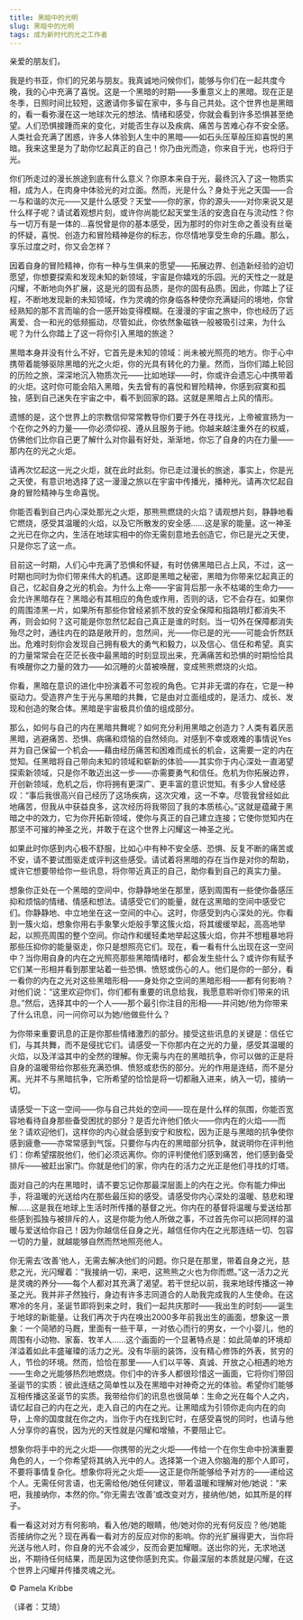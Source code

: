 ```yaml
--- 
title: 黑暗中的光明 
slug: 黑暗中的光明 
tags: 成为新时代的光之工作者
--- 
```

亲爱的朋友们，

我是约书亚，你们的兄弟与朋友。我真诚地问候你们，能够与你们在一起共度今晚，我的心中充满了喜悦。这是一个黑暗的时期——多重意义上的黑暗。现在正是冬季，日照时间比较短，这邀请你多留在家中，多与自己共处。这个世界也是黑暗的，看一看弥漫在这一地球次元的想法、情绪和感受，你就会看到许多恐惧甚至绝望。人们恐惧接踵而来的变化，对能否生存以及疾病、痛苦与苦难心存不安全感。人类社会充满了困惑，许多人体验到人生中的黑暗——如石头压草般压抑喜悦的黑暗。我来这里是为了助你忆起真正的自己！你乃由光而造，你来自于光，也将归于光。

你们所走过的漫长旅途到底有什么意义？你原本来自于光，最终沉入了这一物质实相，成为人，在肉身中体验光的对立面。然而，光是什么？身处于光之天国——合一与和谐的次元——又是什么感受？天堂——你的家，你的源头——对你来说又是什么样子呢？请试着观想片刻，或许你尚能忆起天堂生活的安逸自在与流动性？你与一切万有是一体的…喜悦曾是你的基本感受，因为那时的你对生命之善没有丝毫的怀疑，喜悦、创造力和冒险精神是你的标志，你尽情地享受生命的乐趣。那么，享乐过度之时，你又会怎样？

因着自身的冒险精神，你有一种与生俱来的愿望——拓展边界、创造新经验的迫切愿望，你想要探索和发现未知的新领域，宇宙是你嬉戏的乐园。光的天性之一就是闪耀，不断地向外扩展，这是光的固有品质，是你的固有品质。因此，你踏上了征程，不断地发现新的未知领域，作为灵魂的你身临各种使你充满疑问的境地，你曾经熟知的那不言而喻的合一感开始变得模糊。在漫漫的宇宙之旅中，你也经历了远离爱、合一和光的低频振动，尽管如此，你依然象磁铁一般被吸引过来，为什么呢？为什么你踏上了这一将你引入黑暗的旅途？

黑暗本身并没有什么不好，它首先是未知的领域：尚未被光照亮的地方。你于心中携带着能够驱除黑暗的光之火炬，你的光具有转化的力量。然而，当你们踏上轮回的历险之旅，深深地沉入物质次元——比如地球——时，你或许会遗忘心中携带着的火炬。这时你可能会陷入黑暗，失去曾有的喜悦和冒险精神，你感到寂寞和孤独，感到自己迷失在宇宙之中，看不到回家的路。这就是黑暗占上风的情形。

遗憾的是，这个世界上的宗教信仰常常教导你们要于外在寻找光，上帝被宣扬为一个在你之外的力量——你必须仰视、遵从且服务于祂。你越来越注重外在的权威，仿佛他们比你自己更了解什么对你最有好处，渐渐地，你忘了自身的内在力量——那内在的光之火炬。

请再次忆起这一光之火炬，就在此时此刻。你已走过漫长的旅途，事实上，你是光之天使，有意识地选择了这一漫漫之旅以在宇宙中传播光，播种光。请再次忆起自身的冒险精神与生命喜悦。

你能否看到自己内心深处那光之火炬，那熊熊燃烧的火焰？请观想片刻，静静地看它燃烧，感受其温暖的火焰，以及它所散发的安全感……这是家的能量。这一神圣之光已在你之内，生活在地球实相中的你无需刻意地去创造它，你已是光之天使，只是你忘了这一点。

目前这一时期，人们心中充满了恐惧和怀疑，有时仿佛黑暗已占上风，不过，这一时期也同时为你们带来伟大的机遇。这即是黑暗之秘密，黑暗为你带来忆起真正的自己，忆起自身之光的机会。为什么上帝——宇宙背后那一永不枯竭的生命力——会允许黑暗存在？黑暗必有其相应的角色或作用，否则的话，它不会存在。如果你的周围漆黑一片，如果所有那些你曾经紧抓不放的安全保障和指路明灯都消失不再，则会如何？这可能是你忽然忆起自己真正是谁的时刻。当一切外在保障都消失殆尽之时，通往内在的路是敞开的，忽然间，光——你已是的光——可能会忻然跃出。危难时刻你会发现自己拥有极大的勇气和毅力，以及信心、信任和希望。真实的力量常常会在茫茫长夜中最黑暗的时刻显现出来，充满痛苦和恐惧的时期恰恰具有唤醒你之力量的效力——如沉睡的火苗被唤醒，变成熊熊燃烧的火焰。

你看，黑暗在意识的进化中扮演着不可忽视的角色。它并非无谓的存在，它是一种驱动力。受造界产生于光与黑暗的共舞，它是由对立面组成的，是活力、成长、发现和创造的聚合体。黑暗是宇宙极具价值的组成部分。

那么，如何与自己的内在黑暗共舞呢？如何充分利用黑暗之创造力？人类有着厌恶黑暗，逃避痛苦、恐惧、病痛和烦恼的自然倾向。对感到不幸或艰难的事情说Yes并为自己保留一个机会——藉由经历痛苦和困难而成长的机会，这需要一定的内在觉知。任黑暗将自己带向未知的领域和崭新的体验——其实你于内心深处一直渴望探索新领域，只是你不敢迈出这一步——亦需要勇气和信任。危机为你拓展边界，开创新领域，危机之后，你将拥有更深广、更丰富的意识觉知。有多少人曾经感叹：“事后我很高兴自己经历了这场疾病，这次灾难，这一不幸。尽管我曾经如此地痛苦，但我从中获益良多，这次经历将我带回了我的本质核心。”这就是蕴藏于黑暗之中的效力，它为你开拓新领域，使你与真正的自己建立连接；它使你觉知内在那坚不可摧的神圣之光，并敢于在这个世界上闪耀这一神圣之光。

如果此时你感到内心极不舒服，比如心中有种不安全感、恐惧、反复不断的痛苦或不安，请不要试图驱走或评判这些感受。请试着将黑暗的存在当作是对你的帮助，或许它想要带给你一些讯息，将你带近真正的自己，助你看到自己的真实力量。

想象你正处在一个黑暗的空间中，你静静地坐在那里，感到周围有一些使你备感压抑和烦恼的情绪、情感和想法。请感受它们的能量，就在这黑暗的空间中感受它们。你静静地、中立地坐在这一空间的中心。这时，你感受到内心深处的光。你看到一簇火焰，想象你用右手象擎火炬般手擎这簇火焰，将其缓缓举起，高高地举起，以照亮周围的整个空间。你动作和缓轻柔地举起这簇火焰，你并不想粗暴地将那些压抑你的能量驱走，你只是想照亮它们。现在，看一看有什么出现在这一空间中？当你用自身的内在之光照亮那些黑暗情绪时，都会发生些什么？或许你有赋予它们某一形相并看到那里站着一些恐惧、愤怒或伤心的人。他们是你的一部分，看一看你的内在之光对这些黑暗形相——身处你之空间的黑暗形相——都有何影响？对他们说：“这里欢迎你们，你们都有重要的讯息给我，我愿意聆听你们带来的讯息。”然后，选择其中的一个人——那个最引你注目的形相——并问她/他为你带来了什么讯息，问一问你可以为她/他做些什么？

为你带来重要讯息的正是你那些情绪激烈的部分。接受这些讯息的关键是：信任它们，与其共舞，而不是侵扰它们。请感受一下你那内在之光的力量，感受其温暖的火焰，以及洋溢其中的全然的理解。你无需与内在的黑暗抗争，你可以做的正是将自身的温暖带给你那些充满恐惧、愤怒或悲伤的部分。光的作用是连结，而不是分离。光并不与黑暗抗争，它所希望的恰恰是将一切都融入进来，纳入一切，接纳一切。

请感受一下这一空间——你与自己共处的空间——现在是什么样的氛围，你能否宽容地看待自身那些备受困扰的部分？是否允许他们依火——你内在的火焰——而坐？请欢迎他们，这样你的内心就会感到安宁和放松，因为正是与黑暗的抗争使你感到疲惫——亦常常感到气馁。只要你与内在的黑暗部分抗争，就说明你在评判他们：你希望摆脱他们，他们必须远离你。你的评判使他们感到痛苦，他们感到备受排斥——被赶出家门。你就是他们的家，你内在的活力之光正是他们寻找的灯塔。

面对自己的内在黑暗时，请不要忘记你那最深层面上的内在之光。你有能力伸出手，将温暖的光送给内在那些最压抑的感受。请感受你内心深处的温暖、慈悲和理解……这是我在地球上生活时所传播的基督之光。你内在的基督将温暖与爱送给那些感到孤独与被排斥的人，这是你能为他人所做之事，不过首先你可以把同样的温暖与爱送给你自己！因为你越信任自身之光，越信任你内在之光那连结一切、包容一切的力量，就越能够自然而然地照亮他人。

你无需去‘改善’他人，无需去解决他们的问题。你只是在那里，带着自身之光，慈悲之光，光闪耀着：“我接纳一切，来吧，这熊熊之火也为你而燃。”这一活力之光是灵魂的养分——每个人都对其充满了渴望。若干世纪以前，我来地球传播这一神圣之光。我并非孑然独行，身边有许多志同道合的人助我完成我的人生使命。在这寒冷的冬月，圣诞节即将到来之时，我们一起共庆那时——我出生的时刻——诞生于地球的新能量。让我们再次于内在唤出2000多年前我出生的画面，想象这一景象：一个简陋的马厩，里面有一些干草，一对依心而行的男女，一个小婴儿，他的周围有小动物、家畜、牧羊人……这个画面的一个显著特点是：如此简单的环境却洋溢着如此丰盛璀璨的活力之光。没有华丽的装饰，没有精心修饰的外表，贫穷的人，节俭的环境。然而，恰恰在那里——人们以平等、真诚、开放之心相遇的地方——生命之光能够热烈地燃烧。你们中的许多人都很珍惜这一画面，它将你们带回圣诞节的实质：彼此连结之简单性以及在黑暗中对神奇之光的体验。希望你们能够互相传播这圣诞节的实质。我带给你们的讯息也很简单：生命之光在每个人之内，请忆起自己的内在之光，走入自己的内在之光。让黑暗成为引领你走向内在的向导，上帝的国度就在你之内，当你于内在找到它时，在感受喜悦的同时，也请与他人分享你的喜悦，因为光的天性就是闪耀和增殖，不要阻止它。

想象你将手中的光之火炬——你携带的光之火炬——传给一个在你生命中扮演重要角色的人，一个你希望将其纳入光中的人。选择第一个进入你脑海的那个人即可，不要将事情复杂化。想象你将光之火炬——这正是你所能够给予对方的——递给这个人。无需任何言语，也无需给他/她任何建议，带着温暖和理解对他/她说：“来吧，我接纳你，本然的你。”你无需去‘改善’或改变对方，接纳他/她，如其所是的样子。

看一看这对对方有何影响，看入他/她的眼睛，他/她对你的光有何反应？他/她能否接纳你之光？现在再看一看对方的反应对你的影响。你的光扩展得更大，当你将光送与他人时，你自身的光不会减少，反而会更加耀眼。送出你的光，无求地送出，不期待任何结果，而是因为这使你感到充实。你最深层的本质就是闪耀，在这个世界上闪耀并传播灵魂之光。

© Pamela Kribbe

（译者：艾琦）